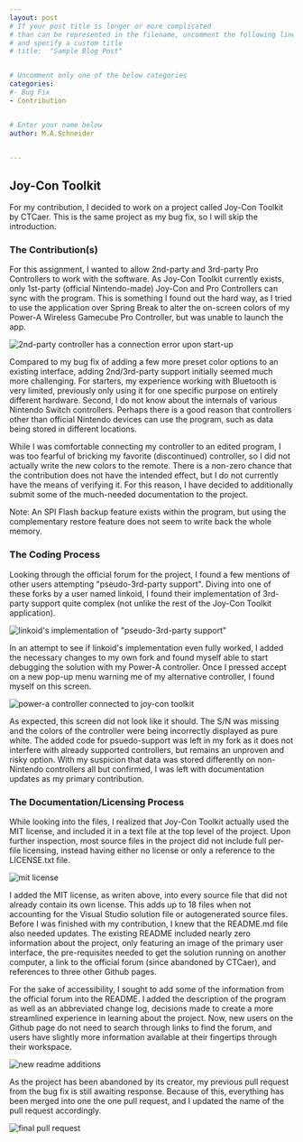 ```yaml
---
layout: post
# If your post title is longer or more complicated
# than can be represented in the filename, uncomment the following line
# and specify a custom title
# title:  "Sample Blog Post"


# Uncomment only one of the below categories
categories:
#- Bug Fix
- Contribution


# Enter your name below
author: M.A.Schneider


---
```

## **Joy-Con Toolkit**

For my contribution, I decided to work on a project called Joy-Con Toolkit by CTCaer. This is the same project as my bug fix, so I will skip the introduction.


### The Contribution(s)

For this assignment, I wanted to allow 2nd-party and 3rd-party Pro Controllers to work with the software. As Joy-Con Toolkit currently exists, only 1st-party (official Nintendo-made) Joy-Con and Pro Controllers can sync with the program. This is something I found out the hard way, as I tried to use the application over Spring Break to alter the on-screen colors of my Power-A Wireless Gamecube Pro Controller, but was unable to launch the app.

![2nd-party controller has a connection error upon start-up](../assets/2024-05-06-schneider-2/connection-error.jpg)

Compared to my bug fix of adding a few more preset color options to an existing interface, adding 2nd/3rd-party support initially seemed much more challenging. For starters, my experience working with Bluetooth is very limited, previously only using it for one specific purpose on entirely different hardware. Second, I do not know about the internals of various Nintendo Switch controllers. Perhaps there is a good reason that controllers other than official Nintendo devices can use the program, such as data being stored in different locations.

While I was comfortable connecting my controller to an edited program, I was too fearful of bricking my favorite (discontinued) controller, so I did not actually write the new colors to the remote. There is a non-zero chance that the contribution does not have the intended effect, but I do not currently have the means of verifying it. For this reason, I have decided to additionally submit some of the much-needed documentation to the project.

Note: An SPI Flash backup feature exists within the program, but using the complementary restore feature does not seem to write back the whole memory.


### The Coding Process

Looking through the official forum for the project, I found a few mentions of other users attempting "pseudo-3rd-party support". Diving into one of these forks by a user named linkoid, I found their implementation of 3rd-party support quite complex (not unlike the rest of the Joy-Con Toolkit application).

![linkoid's implementation of "pseudo-3rd-party support"](../assets/2024-05-06-schneider-2/pseudo-support.jpg)

In an attempt to see if linkoid's implementation even fully worked, I added the necessary changes to my own fork and found myself able to start debugging the solution with my Power-A controller. Once I pressed accept on a new pop-up menu warning me of my alternative controller, I found myself on this screen.

![power-a controller connected to joy-con toolkit](../assets/2024-05-06-schneider-2/3rd-party-connected.jpg)

As expected, this screen did not look like it should. The S/N was missing and the colors of the controller were being incorrectly displayed as pure white. The added code for psuedo-support was left in my fork as it does not interfere with already supported controllers, but remains an unproven and risky option. With my suspicion that data was stored differently on non-Nintendo controllers all but confirmed, I was left with documentation updates as my primary contribution.


### The Documentation/Licensing Process

While looking into the files, I realized that Joy-Con Toolkit actually used the MIT license, and included it in a text file at the top level of the project. Upon further inspection, most source files in the project did not include full per-file licensing, instead having either no license or only a reference to the LICENSE.txt file.

![mit license](../assets/2024-05-06-schneider-2/mit-license.jpg)

I added the MIT license, as writen above, into every source file that did not already contain its own license. This adds up to 18 files when not accounting for the Visual Studio solution file or autogenerated source files. Before I was finished with my contribution, I knew that the README.md file also needed updates. The existing README included nearly zero information about the project, only featuring an image of the primary user interface, the pre-requisites needed to get the solution running on another computer, a link to the official forum (since abandoned by CTCaer), and references to three other Github pages.

For the sake of accessibility, I sought to add some of the information from the official forum into the README. I added the description of the program as well as an abbreviated change log, decisions made to create a more streamlined experience in learning about the project. Now, new users on the Github page do not need to search through links to find the forum, and users have slightly more information available at their fingertips through their workspace.

![new readme additions](../assets/2024-05-06-schneider-2/readme.jpg)

As the project has been abandoned by its creator, my previous pull request from the bug fix is still awaiting response. Because of this, everything has been merged into one the one pull request, and I updated the name of the pull request accordingly.

![final pull request](../assets/2024-05-06-schneider-2/pull-request.jpg)